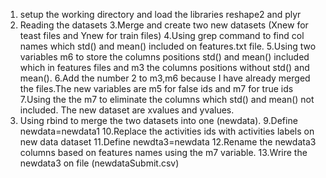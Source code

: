 1. setup the working directory and load the libraries reshape2 and plyr
2. Reading the datasets
3.Merge and create two new datasets (Xnew for teast files and  Ynew for train files)
4.Using grep command to find col names which std() and mean() included on features.txt file.
5.Using two variables m6 to store the columns positions std() and mean() included which in features files and m3 the columns positions without std() and mean().
6.Add the number 2 to m3,m6 because I have already merged the files.The new variables are m5 for false ids and m7 for true ids
7.Using the the m7 to eliminate the columns which std() and mean() not included. The new dataset are xvalues and yvalues.
8. Using rbind to merge the two datasets into one (newdata).
9.Define newdata=newdata1
10.Replace the activities ids with activities labels on new data dataset
11.Define newdta3=newdata
12.Rename the newdata3 columns based on features names using the m7 variable.
13.Wrire the newdata3 on file (newdataSubmit.csv)
